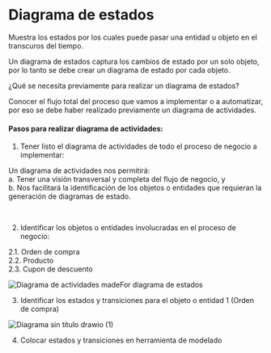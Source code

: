 # Diagrama de estados

Muestra los estados por los cuales puede pasar una entidad u objeto en el transcuros del tiempo.

Un diagrama de estados captura los cambios de estado por un solo objeto, por lo tanto se debe crear un diagrama de estado por cada objeto.

¿Qué se necesita previamente para realizar un diagrama de estados?

Conocer el flujo total del proceso que vamos a implementar o a automatizar, 
por eso se debe haber realizado previamente un diagrama de actividades.

#### Pasos para realizar diagrama de actividades:

1. Tener listo el diagrama de actividades de todo el proceso de negocio a implementar:

Un diagrama de actividades nos permitirá: <br>
a. Tener una visión transversal y completa del flujo de negocio, y <br>
b. Nos facilitará la identificación de los objetos o entidades que requieran la generación de diagramas de estado.

<br>

2. Identificar los objetos o entidades involucradas en el proceso de negocio: <br>

2.1. Orden de compra <br>
2.2. Producto <br>
2.3. Cupon de descuento <br>

![Diagrama de actividades madeFor  diagrama de estados](https://github.com/luislopez-dev/UML/assets/48783255/4bbe4491-41fc-46a2-83d8-3b565589ed5c)

3. Identificar los estados y transiciones para el objeto o entidad 1 (Orden de compra)

![Diagrama sin título drawio (1)](https://github.com/luislopez-dev/UML/assets/48783255/0b992cf7-8fa9-4649-be3f-ae6cf10c3b16)

4. Colocar estados y transiciones en herramienta de modelado




   
